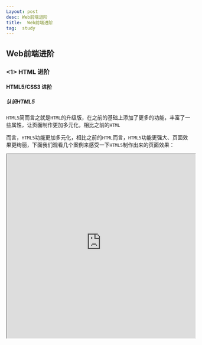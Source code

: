 ```yaml
---
Layout: post
desc: Web前端进阶
title:  Web前端进阶
tag:  study
---
```


## Web前端进阶

### <1> HTML 进阶

#### HTML5/CSS3 进阶

##### 认识HTML5 

`HTML5`简而言之就是`HTML`的升级版，在之前的基础上添加了更多的功能，丰富了一些属性，让页面制作更加多元化，相比之前的`HTML`

而言，`HTML5`功能更加多元化，相比之前的`HTML`而言，`HTML5`功能更强大、页面效果更绚丽，下面我们观看几个案例来感受一下`HTML5`制作出来的页面效果：

<iframe height=498 width=510 src="https://qgt-document.oss-cn-beijing.aliyuncs.com/P3-2-HTML-CSS/1.1/courseware/HTML5%E5%8F%AF%E4%BB%A5%E5%81%9A%E4%BB%80%E4%B9%88.mp4">

##### 语义化标签

其实我们在学习`HTML`的时候，已经接触到了语义，比如我们之前使用的：

- `<p></p>`标签代表段落
- `<h1></h1>`标签代表一级标题
- `<li></li>`标签代表列表

这就是语义化标签，即标签的名字赋予标签的意义和作用。

但是`div`代表什么呢？显然是无法根据`div`这个标签名判断`div`在页面中的位置，比如下面这个页面，它的页面结构非常清晰。

![语义化标签](/Users/dongyanzu/Desktop/语义化标签.png)

下面用我们常用的布局方法来将上面这张图转化成代码，代码如下：

```html
<div></div>
<div></div>
<div></div>
```

大家有没有注意到一个问题，本来清晰的页面结构，写成代码以后，仅靠阅读代码，我们无法在脑海中形成之前的页面结构。

语义化标签就是用来解决这个问题的，对应上面每一个区块，在`HTML5`中都有对应的语义化标签，下面我们用语义化标签来改造一下上面这段代码。

```html
<!-- 头部 -->
<header></header>
<!-- 主体 -->
<main></main>
<!-- 底部 -->
<footer></footer>
```

仅通过阅读代码，就可以确定页面结构，这就是语义化标签的意义所在。

##### 常用的语义化标签：

常用的语义化标签不止上面三个，下面这个布局所设计的语义化标签基本涵盖了我们常用的语义化标签：

对应的`HTML`代码如下：

```html
<!-- 头部 -->
<header>header</header>
<!-- 主体 -->
<main>
    <!-- 导航 -->
    <nav>nav</nav>
    <!-- 区块 -->
    <section>section</section>
    <section>section</section>
</main>
<!-- 侧边栏 -->
<aside></aside>
<!-- 底部 -->
<footer></footer>
```

##### 语义化标签的使用场景

下面我们以“淘宝网”首页为例，来理解语义化标签的使用场景。

`<header></header>`--头部

`header`标签用于展示介绍性内容，通常包含一组介绍性的或者是辅助导航的实用元素。

例如淘宝页面中的顶部：

![header10](/Users/dongyanzu/Desktop/header10.png)

`<main></main>`--主体

`main`标签通常是页面的主体内容区域。

例如淘宝页面中`header`一下`footer`以上的所有内容

![main1](/Users/dongyanzu/Desktop/main1.png)

但是在实际应用中，需要根据具体情况去分析，只要是某个区块的主体就可以用`main`标签，暂时我们不用纠结，只记住上面这一种即可。

`<footer></footer>`--底部

`footer`表示页面也叫部分的版权数据、与文档相关的链接、责任声明等信息。

网页中最常见的`footer`就是页面最底部的一些额外信息：
![footer1](/Users/dongyanzu/Desktop/footer1.png)

淘宝的页面`footer`内容比较多，一般网站的`footer`信息不会很多。

`<nav></nav>`--导航

`nav：`定义文档或者页面的导航

比如网页中的商品类别导航：

![nav1](/Users/dongyanzu/Desktop/nav1.png)

`<aside></aside>`--侧边栏

`aside:`定义页面的侧边栏内容

如淘宝的侧边栏：

![aside1](/Users/dongyanzu/Desktop/aside1.png)

`<section></section>`——区域块

`section:`定义文档中的节，区域块，`section`更像接近`div`的语义，就是在页面中开辟一块空间。

比如下面这个页面中，我们首先要将页面分成左右两部分，这里就可以用`section`去区分：![img](https://qgt-document.oss-cn-beijing.aliyuncs.com/P3-2-HTML-CSS/1.1/section1.png?x-oss-process=image/resize,w_800/watermark,image_d2F0ZXJtYXNrLnBuZz94LW9zcy1wcm9jZXNzPWltYWdlL3Jlc2l6ZSx3XzEwMA==,t_60,g_se,x_10,y_10)

基本上，语义化标签的使用场景就是这么多，还有一些更深入的使用场景，我们暂时先不用去了解，只要知道常用的一些使用场景即可。

##### CSS3

`CSS3`和`HTML5`的关系你可以理解为`CSS`和`HTML`之间的关系，由于`CSS3`修改的内容较多，我们在后续章节会展开讲，在本章不做赘述。



### <2> CSS伪类

#### 2.1 CSS 伪元素--::after/::before

网页中我们经常会在页面的头部看到下图中的布局：

![f2-2-1-微博头部](/Users/dongyanzu/Desktop/f2-2-1-微博头部.png)

我们的做法是这样的，核心代码如下：

```html
<span class="icon"></span><span class="words">主页</span>
```

```css

.icon {
    display: inline-block;
    width: 24px;
    height: 24px;
    background: url(https://qgt-document.oss-cn-beijing.aliyuncs.com/P3-2-HTML-CSS/1.2/source/first-page.png) no-repeat center;
    background-size: contain;
    vertical-align: top;
    margin-right: 8px;
}

.words {
    font-size: 18px;
    line-height: 24px;
}
```

其实我们还有一种更好的办法来完成上述方案，即伪元素。

伪元素就是利用`css`代码在标签内部的前面，或者后面添加一个行内元素，这个行内元素呢可以理解为`span`

下面为们来认识一下伪元素的写法：

```css
/* before */
选择器::before{
  /* 使用空白符号占位 */
  content: '';
}

/* after */
选择器::after{
  /* 使用空白符号占位 */
  content: '';
}
```

接下来我们来使用伪元素实现开头的案例。

1. 去除`HTML`代码中类名为`icon`的`span`标签

```html
<span>主页</span>
```

2. 修改`CSS`代码

```css
/* 在span之前添加行内元素 */
span::before {
  content: '';
  /* 将添加的行内元素定位，并设置大小、背景 */
    position: absolute;
    left: 0px;
    width: 24px;
    height: 24px;
    background: url(https://qgt-document.oss-cn-beijing.aliyuncs.com/P3-2-HTML-CSS/1.2/source/first-page.png) no-repeat center;
    background-size: contain;
}
```

最后我们通过代码演示来看一下最终的效果：

代码演示



上述案例中我们将添加的行内元素做了定位处理，其实还可以将添加的行内元素转换成块元素（`block`）或者行内块元素（`inline-block`）来实现我们需要的效果。

下面我们要用`display`来做一个案例，在很多网页的轮播图中，我们可以看到这样的用来切换图的一个小圆点，如下图所示：

![img](https://qgt-document.oss-cn-beijing.aliyuncs.com/P3-2-HTML-CSS/1.1/homework/%E5%B0%8F%E5%9C%86%E7%82%B9.png?x-oss-process=image/resize,w_800/watermark,image_d2F0ZXJtYXNrLnBuZz94LW9zcy1wcm9jZXNzPWltYWdlL3Jlc2l6ZSx3XzEwMA==,t_60,g_se,x_10,y_10)

在这里的小圆点放大一点后，如下图：

![img](https://qgt-document.oss-cn-beijing.aliyuncs.com/P3-2-HTML-CSS/1.2/markdown/iMac%20-%208.png?x-oss-process=image/resize,w_800/watermark,image_d2F0ZXJtYXNrLnBuZz94LW9zcy1wcm9jZXNzPWltYWdlL3Jlc2l6ZSx3XzEwMA==,t_60,g_se,x_10,y_10)

这个案例就不同去对比常规写法和伪元素写法了，我们直接用伪元素来完成上图效果，核心代码在下面：

```html
<div class="circle"></div>
```

```css
.circle {
    box-sizing: border-box;
    width: 200px;
    height: 200px;
    margin: 20px auto;
    border-radius: 50%;
    background: #9995A5;
    /* 使用padding让子元素居中 */
    padding: 30px;
    border: 10px solid #8E8A97;
}

.circle::before{
   content: '';
  /* 将添加的行内元素转成块元素 */
    display: block;
    width: 120px;
    height: 120px;
    border-radius: 50%;
    background: #666278;
}
```

在之前的例子中我们都用的是`::before`，没有介绍过`::after`，其实`::after`和`::before`是一样的，当我们需要第二个行内元素的时候，就需要用`after`。

#### 2.2 CSS伪类--清除浮动

##### 浮动带来的问题

我们先来看一个页面，如下图：

![Screen Shot 2022-05-08 at 6.23.28 PM](/Users/dongyanzu/Library/Application Support/typora-user-images/Screen Shot 2022-05-08 at 6.23.28 PM.png)

要完成这个案例，最好的办法就是子元素设置高度，父元素的高度由子元素撑起来，使父元素的高度可以自适应，核心代码如下：

```html
<div class="father-one">
    <div class="son-one">son-one</div>
    <div class="son-two">son-two</div>
    <div class="son-three">son-three</div>
</div>
```

```css
.father-one {
    border: 2px solid #8E8A97;
    text-align: center;
}

.son-one {
    line-height: 50px;
    background-color: #00FFFF;
}

.son-two {
    line-height: 100px;
    background-color: #00BFFF;
}

.son-three {
    line-height: 50px;
    background-color: #00FFFF;
}
```

影响父元素兄弟元素的布局

下面我们给`.father-one`后面添加一个兄弟元素，然后让`.father-one`里面的所有子元素都浮动，看一下会出现什么现象：

核心代码如下（代码中省略了部分已有的代码）：

```html
<!-- 添加father-one的兄弟元素 -->
<div class="father-two"></div>
```

```css
.son-one{
  /* 浮动后的元素宽度默认和它内容的宽度一致，即和文字的宽度一致。
  这里为了美观，设置一个自定义宽度*/
  width:33.3%;
  float:left;
}

.son-two{
  width:33.3%;
  float:left;
}

.son-three{
  width:33.3%;
  float:left;
}

.father-two{
  height: 150px;
  background-color: #CACACA;
}
```

最终得到下图所示的页面效果：

![Screen Shot 2022-05-08 at 6.27.15 PM](/Users/dongyanzu/Library/Application Support/typora-user-images/Screen Shot 2022-05-08 at 6.27.15 PM.png)

观察上图，会发现类名为`father-two`的`div`的一部分内容会跑到`father-one`的子元素的下面，这是因为`father-two`会紧跟`father-one`的下边界（即红色下边框线）。

这显然不是我们需要的效果，我们希望最终的页面效果应该是这样的：

![Screen Shot 2022-05-08 at 6.29.37 PM](/Users/dongyanzu/Library/Application Support/typora-user-images/Screen Shot 2022-05-08 at 6.29.37 PM.png)

所以现在我们需要一种技术可以让父元素包住浮动的子元素，这种技术被称为清除浮动。

##### 清除浮动

清除浮动的方法很多，这里我们只需要掌握一种最常用的方法即可，如下`CSS`代码即是清除浮动的`CSS`代码：

```css
.clearfix::after{
  content: '';
  display: block;
  clear: both;
}
```

比如说我们要解决之前案例中的浮动问题，只需要在父盒子上添加`clearfix`类名即可，具体参见下方代码：

```html
<!-- 添加清除浮动类名 -->
<div class="father-one clearfix">
    <div class="son-one">son-one</div>
    <div class="son-two">son-two</div>
    <div class="son-three">son-three</div>
</div>
```

最后请记住一句话，哪个盒子的子元素有浮动，就在哪个盒子上添加清除浮动。

##### ps :

很多时候，第一行的最后一块有位置，但是最后一个元素却跑到第二行，这是因为，最后一个盒子的右边距是多余的，加上以后，总宽度超出父盒子的宽度，所以需要清除掉。

**解决方法**

```css
.last{
  margin-right:0;
}
```

*转义符号*

作业中`小米<小爱老师>`中的尖括号在`html`代码中会出现报错现象，所以我们要用转义符号去写，即`小米&lt;小爱老师&gt;`



#### 2.3 CSS 伪类--事件伪类

伪类在页面中随处可见，通俗点说，就是鼠标移动上去，字体颜色、背景颜色或者边框中一种或多种样式发生了改变，那么如何使得这些样式发生改变呢？下面我们就来一探究竟：

首先我们要学习的是鼠标移动上去的效果--`hover`。

`hover`——鼠标移动上去

要让样式发生变化，首先我们会有一个基础样式，以“优课达”首页为例：

![img](https://qgt-document.oss-cn-beijing.aliyuncs.com/P3-2-HTML-CSS/1.1/courseware/%E4%BC%98%E8%AF%BE%E8%BE%BE-hover.png?x-oss-process=image/resize,w_800/watermark,image_d2F0ZXJtYXNrLnBuZz94LW9zcy1wcm9jZXNzPWltYWdlL3Jlc2l6ZSx3XzEwMA==,t_60,g_se,x_10,y_10)

当鼠标移动上去以后，对应的地方，样式会发生改变，最终变成这样：

![img](https://qgt-document.oss-cn-beijing.aliyuncs.com/P3-2-HTML-CSS/1.1/courseware/%E4%BC%AA%E7%B1%BB-hover2.png?x-oss-process=image/resize,w_800/watermark,image_d2F0ZXJtYXNrLnBuZz94LW9zcy1wcm9jZXNzPWltYWdlL3Jlc2l6ZSx3XzEwMA==,t_60,g_se,x_10,y_10)

观察之后，我们发现，每一个小块的背景颜色从白色-->蓝色，文字从黑色-->白色，所以我们要做的就是在鼠标箭头移动上去以后，完成这两种状态的转换，能完成这种转换过程的就是伪类，具体代码如下：

```css
li:hover{
    background-color: #47A0FC;
    color: white;
}
```

经过上述步骤之后，我们就会完成如下效果：

![img](https://qgt-document.oss-cn-beijing.aliyuncs.com/P3-2-HTML-CSS/1.2/f2-2-3-demo1.gif)

一个标签上可以添加多个`:hover`效果，并且都会生效，例如：

```html
<div><div>
```

```css
div:hover{
    border:1px solid blue;
}

div:hover{
    background:red;
}
```

同一个标签，如果使用伪类改变的属性相同，那么最终效果是后添加的效果，例如：

```html
<div><div>
```

```css
div:hover{
    border:1px solid blue;
}

div:hover{
    border:1px solid red;
}
```

最终边框颜色是`red`当然这个不一定完全对，有时一些同学可能会这样做：

```css
.hover-div div:hover{
    border:1px solid blue;
}

div:hover{
    border:1px solid red;
}
```

那么这时候就不回是`red`而是`blue`，因为选择器的选择权重上看`.hover-div div`>`div`

`:hover`一个标签来改变另一个标签的属性

在这里我们只说`:hover`父元素，改变子元素的属性（这里的是直接子元素） 什么是直接子元素？

下面这段代码中，`span`是`div`的直接子元素

```html
<div>
    <span></span>
</div>
```

下面这段代码中，`span`不是`div`的直接子元素

```html
<div>
    <p>
        <span></span>
    </p>
</div>
```

**如何通过父元素的****`:hover`改变直接子元素的样式**

```html
<div>
    <span></span>
</div>
div:hover>span{
    background:blue;
}
```

`active`——鼠标点击时

`active`：鼠标点击时候的效果，这个效果在超链接中比较常见，注意这里的点击时点住鼠标不松开。

在`hover`的基础上，我们来再添加一个`active`伪类，实现下图所示效果：

![img](https://qgt-document.oss-cn-beijing.aliyuncs.com/P3-2-HTML-CSS/1.2/f2-2-3-demo2.gif)

首先需要用选择器选中要添加伪类的标签，`ul>li`。

然后再选择器后面添加对应的伪类，这里我们要添加的是`active`

```css
ul>li:active{
    /* 要改变的效果 */
}
```

最后在花括号内添加要改变的样式:

```css
ul>li:active{
    /* 要改变的效果 */
    color: black;
}
```

下面我们通过代码演示来看一下最终的效果：

**注意：**

`hover`一定要在`active`之前，否则不会生效。

```css
/* 正确 */
a:hover{}
a:active{}
/* 错误 */
a:active{}
a:hover{}
```

`focus`——获取焦点后

`focus`：获取焦点的伪类，一般用于具有焦点的元素，比如`input`，比如我们可以让`input`获取焦点以后，改变`input`的边框颜色。

![img](https://qgt-document.oss-cn-beijing.aliyuncs.com/P3-2-HTML-CSS/1.2/f2-2-3-demo3.gif)

#### 2.4伪类--列表伪类

列表伪类的功能更像是一个选择器，选择某个元素的子元素，我们要学习的是比较常用的三个。

![Screen Shot 2022-05-09 at 5.46.13 PM](/Users/dongyanzu/Library/Application Support/typora-user-images/Screen Shot 2022-05-09 at 5.46.13 PM.png)

1. 匹配其父元素的第一个子元素--`:first-child`

现在我们有一个效果要实现，给上图第一个色块换一种颜色并改变文字颜色，实现下图所示的效果，该怎么做呢？

![Screen Shot 2022-05-09 at 5.47.24 PM](/Users/dongyanzu/Library/Application Support/typora-user-images/Screen Shot 2022-05-09 at 5.47.24 PM.png)

此时就可以用到伪类中的`:first-child`，具体做法是在文首效果图的基础代码上添加如下代码即可：

```css
ul>li:first-child{
    background-color: #3687FC;
    color: #FFFFFF;
}
```

注意：这里的选择器`ul>li`一定要注意，选择器选到的是子元素`li`而不是父元素`ul`

2. 匹配父元素中最后一个子元素--`:last-child`

在上面案例的基础上，我们将`:first-child`改成`:last-child`即可实现下图的效果：![Screen Shot 2022-05-09 at 6.04.03 PM](/Users/dongyanzu/Library/Application Support/typora-user-images/Screen Shot 2022-05-09 at 6.04.03 PM.png)

3. 匹配父元素的第n个子元素--`:nth-child()`

`:nth-child()`较前两个来说略微复杂一点，但是理解起来并不困难，首先我们要关注的是`child`后面的括号，在这个括号里我们可以添加人意数字，从1开始，1代表`first-child`，以此类推。

比如说我们要选中第三个方格，实现下图所示效果，可以这样来写：

![Screen Shot 2022-05-09 at 6.06.17 PM](/Users/dongyanzu/Library/Application Support/typora-user-images/Screen Shot 2022-05-09 at 6.06.17 PM.png)

```css
ul>li:nth-child(3){
  background-color: #3687FC;
  color: #FFFFFF;
}
```

`nth-child`后面的括号内除了可以写数字也可以写两个特定的单词`odd`(奇)、`even`(偶)，大家可以自行尝试一下这两个值。

下面来看一个实际应用中的案例，比如说淘宝网中有这样一个布局

如下图：

![watermark,image_d2F0ZXJtYXNrLnBuZz94LW9zcy1wcm9jZXNzPWltYWdlL3Jlc2l6ZSx3XzEwMA==,t_60,g_se,x_10,y_10](https://qgt-document.oss-cn-beijing.aliyuncs.com/P3-2-HTML-CSS/1.2/last-child-demo.png?x-oss-process=image/resize,w_800/watermark,image_d2F0ZXJtYXNrLnBuZz94LW9zcy1wcm9jZXNzPWltYWdlL3Jlc2l6ZSx3XzEwMA==,t_60,g_se,x_10,y_10)

我们将详细内容简化成色块，变成下图的颜色：

![img](https://qgt-document.oss-cn-beijing.aliyuncs.com/P3-2-HTML-CSS/1.2/last-child-demo2.png?x-oss-process=image/resize,w_800/watermark,image_d2F0ZXJtYXNrLnBuZz94LW9zcy1wcm9jZXNzPWltYWdlL3Jlc2l6ZSx3XzEwMA==,t_60,g_se,x_10,y_10)

具体步骤如下：

```html
<ul class="clearfix">
    <li></li>
    <li></li>
    <li></li>
    <li></li>
    <li></li>
</ul>
```

```css
ul>li{
    float: left;
    width: 226px;
    height: 80px;
    /* 给所有的li着色为相同颜色 */
    background: #9D24EC;
    border-radius: 10px;
    /* 统一为所有的色块设置右边距 */
    margin-right: 11px;
}
```

2. 使用伪类修改其它色块相对于第一个色块不同的地方（这里用到了层叠性）

```css
/* 使用伪类层叠掉不同颜色的色块 */
ul>li:nth-child(2){
    background: #FB9526;
}
ul>li:nth-child(3){
    background: #FE59CE;
}
ul>li:nth-child(4){
    background: #4CC1FE;
}
ul>li:last-child{
    background: #4BC74A;
}
```

3. 清除掉最后一个色块的右边距：

```css
ul>li:last-child{
    /* 最后一个元素不需要右边距，用伪类清除 */
    margin-right: 0px;
    background: #4BC74A;
}
```

##### 注意

在上面的代码中，我们一直用的是`ul`、`li`标签，有的同学会误以为只有`li`标签才可以用列表伪类，其实是不对的：

1. 使用`ul`、`li`是为了考虑语义化的因素
2. 列表伪类的适用条件是，同一级别，相同元素

- 同一级别

  

  ```html
  <!-- 第一级别 -->
  <div>
      <!-- 第二级别 -->
      <div>
          <!-- 第三级别 -->
          <div></div>
          <div></div>
          <div></div>
          <div></div>
      </div>
      <div></div>
      <div></div>
      <div></div>
  
  </div>
  ```

- 相同元素

```css
span:nth-child(2){
       
}
```

上面的代码标识选中所有span标签中的第二个。



#### 2.5 微博头部开发

微博头部开发

之前我们做的所有的联系都是页面中的某一个部分，就算涉及到布局，也不多，从微博项目开始，我们就要去关注布局这个知识点，预期说是知识点，不如说是经验。

比如下面这个布局：![Screen Shot 2022-05-09 at 7.46.40 PM](/Users/dongyanzu/Library/Application Support/typora-user-images/Screen Shot 2022-05-09 at 7.46.40 PM.png)

或许你会这样去写：

```html
<div class="box clearFix">
  <div class="left"></div>
  <div class="right"></div>
</div>
```

```css
.clearFix::after {
  display: block;
  content: '';
  clear: both;
}

.box {
  background: #e3f3d1;
}

.box > div {
  box-sizing: border-box;
  width: 40px;
  height: 20px;
  background: #c0e2fd;
  border: 1px solid #6c8ebf;
}

.box .left {
  float: left;
  margin-left: 20px;
}

.box .right {
  float: right;
  margin-right: 20px;
}
```

最终效果如下：

![Screen Shot 2022-05-09 at 7.49.48 PM](/Users/dongyanzu/Library/Application Support/typora-user-images/Screen Shot 2022-05-09 at 7.49.48 PM.png)

但是这样，页面是不够稳定的，如果这段代码在我们的系统中的预览页面查看的时候，可能还比较和谐，但是在正常的浏览器中查看的时候，就有问题，点击全屏预览，可以看到，两个蓝色的矩形之间间距会很大，但我们的代码并没有做改动。

正确的写法应该是这样的：

```html
<header>
  <main class="clearFix">
    <div class="left"></div>
    <div class="right"></div>
  </main>
</header>
```

```css
.clearFix::after {
  display: block;
  content: '';
  clear: both;
}
header {
  border: 1px solid black;
}
main {
  margin: 0 auto;
  width: 800px;
  background: #e3f3d1;
}

main > div {
  width: 200px;
  height: 40px;
  background-color: #c0e2fd;
}

.left {
  float: left;
}

.right {
  float: right;
}
```

### <3> CSS装饰

#### 3.1 CSS装饰-- cursor

##### cursor

下图中，鼠标箭头的变化，就是`cursor`实现的。

![f2-3-1-show.gif](https://qgt-document.oss-cn-beijing.aliyuncs.com/P3-2-HTML-CSS/1.3/f2-3-1-show.gif)

`cursor`添加的方法很简单，和之前学习的属性添加方式一样：

```html
<p>点击这里了解更多cursor性质</p>
```

```css
p{
    cursor: pointer;
}
```

`cursor`的值很多，`pointer`只是其中一个，下面我们来感受一下其他的属性，鼠标悬浮于值上测试结果：

![Screen Shot 2022-05-10 at 5.34.49 PM](/Users/dongyanzu/Library/Application Support/typora-user-images/Screen Shot 2022-05-10 at 5.34.49 PM.png)

`pointer`摇滚小手样式

`default`鼠标键的样式

`text` I 样式

`move` 四方箭头样式

`grab` 巴掌小手样式

`zoom-in` 缩小🔍(-)

`zoom-out`放大🔍(+)

#### 3.2 CSS装饰--box-shadow/text-shadow

##### box-shadow--盒子阴影

盒子阴影的形成原理就是盒子下面的另一个盒子改变样式或者位置造成的现象，你可以[点击这里](https://www.cssmatic.com/box-shadow)，调节相关的属性值来查看效果，这个工具每个参数代表的意思如下图：

![watermark,image_d2F0ZXJtYXNrLnBuZz94LW9zcy1wcm9jZXNzPWltYWdlL3Jlc2l6ZSx3XzEwMA==,t_60,g_se,x_10,y_10](https://qgt-document.oss-cn-beijing.aliyuncs.com/P3-2-HTML-CSS/1.3/%E9%98%B4%E5%BD%B1%E8%A7%A3%E9%87%8A.png?x-oss-process=image/resize,w_800/watermark,image_d2F0ZXJtYXNrLnBuZz94LW9zcy1wcm9jZXNzPWltYWdlL3Jlc2l6ZSx3XzEwMA==,t_60,g_se,x_10,y_10)

通过上面这个工具，我们主要是为了了解阴影的每一个值所代表的意思，在实际应用中，前端人员是无法自己调出好看的阴影的，我们要做的就是去辅助设计稿上面的阴影值，例如在 **Figma** 中我们可以从这里取阴影值（右边红色边线括起来的即是阴影值）：

![watermark,image_d2F0ZXJtYXNrLnBuZz94LW9zcy1wcm9jZXNzPWltYWdlL3Jlc2l6ZSx3XzEwMA==,t_60,g_se,x_10,y_10](https://qgt-document.oss-cn-beijing.aliyuncs.com/P3-2-HTML-CSS/1.3/%E9%98%B4%E5%BD%B1%E5%80%BC.png?x-oss-process=image/resize,w_800/watermark,image_d2F0ZXJtYXNrLnBuZz94LW9zcy1wcm9jZXNzPWltYWdlL3Jlc2l6ZSx3XzEwMA==,t_60,g_se,x_10,y_10)

因此，阴影是一个不常用且不重要的属性，我们只需要知道如何在设计稿里找到阴影值，然后用下面的方式去设置即可：

```css
div{
    box-shadow: 0px 0px 10px rgba(0, 0, 0, 0.11);
}
```

更多关于阴影的详细描述，请参加[文档](https://developer.mozilla.org/zh-CN/docs/Web/CSS/box-shadow)

##### text-shadow——文字阴影

文字阴影和盒子阴影一样，如果说盒子阴影的形成原因是盒子下面的另一个盒子改变样式或者位置造成的现象，那么文字阴影就是文字下面还有一层相同的文字。

当然了，原理在这里并不重要，重要的是我们可以用下面这段代码去设置文字阴影：

```css
span{
    text-shadow: 0px 0px 10px rgba(0, 0, 0, 0.11);
}
```

更多关于文字阴影的详细描述，请参加[文档](https://developer.mozilla.org/zh-CN/docs/Web/CSS/text-shadow)

关于阴影，在实际开发当中我们知道这些已经足够了，如果对阴影感兴趣的同学可以看一下下面这个案例--[使用阴影制作缝合效果](https://codepen.io/HUBLine/pen/yLLRgYa)以及另一个案例，[使用阴影制作多页效果](https://codepen.io/HUBLine/pen/YzzORYb)

### <4> CSS Flex布局

#### 4.1 CSS Flex布局

网页布局是前端开发中一个重要的课题。根据我们在“Web前端基础”中学习到的盒模型、display属性和position属性等知识，我们已经可以做出比较好看的布局了。

但是对于一些特殊布局，比如垂直居中就会比较麻烦。

2009年，W3C提出了一种新的方案--Flex布局，可以简便、完整、响应式地实现各种页面布局。到目前为止，它已经得到了所有浏览器的支持，我们可以安全放心的使用这项技能。

flex布局右强大的空间分布和对齐能力，可以很容易解决传统布局比较难解决的布局问题。目前flex布局是主流的布局方式，很多前端UI库用的都是flex布局。

> *传统布局，即基于盒模型，依赖display属性，position属性、float属性进行布局。*

##### 什么是flex

Flex是Flexible Box 的缩写，意为“弹性布局”，用来盒模型提供最大的灵活性。任何一个容器都可以指定为Flex布局。

它最显著的效果就是把原本从上到下排列的块状元素变成水平排列：

正常文档流方向（从上到下 用flex变成了水平排列）

![Screen Shot 2022-05-11 at 4.36.25 PM](/Users/dongyanzu/Library/Application Support/typora-user-images/Screen Shot 2022-05-11 at 4.36.25 PM.png)HTML如下

```html
<div class="container">
  <div class="item">项目1</div>
  <div class="item">项目2</div>
  <div class="item">项目3</div>
</div>
```

CSS如下：

```css
.container {
  display: flex;
  background: #D5E8D4;
  border: 1px solid #5D9E5A;
}

.item {
  width: 50px;
  height: 50px;
  background: #FFF2CC;
  border: 1px solid #B7A570;
  margin: 10px;
}
```

注意：设为Flex布局以后，子元素的float、clear 和 vertical- align属性将失效。

采用 Flex 布局的元素，称为Flex容器（flex contain)，简称“容器”。它的所有子元素称为Flex项目（flex item），简称“项目”。

![Screen Shot 2022-05-11 at 4.39.42 PM](/Users/dongyanzu/Library/Application Support/typora-user-images/Screen Shot 2022-05-11 at 4.39.42 PM.png)

在上面这个例子中，外层div是容器，内层的子元素是项目：

![Screen Shot 2022-05-11 at 4.40.10 PM](/Users/dongyanzu/Library/Application Support/typora-user-images/Screen Shot 2022-05-11 at 4.40.10 PM.png)

#### 4.2 justify-content 和 align-items

还记得上节课的最后一题做过的导航条吗？

虽然导航条中的各项已经在同一行中了，但是通常导航条中各项的分布都是均匀的，像这样：

![watermark,image_d2F0ZXJtYXNrLnBuZz94LW9zcy1wcm9jZXNzPWltYWdlL3Jlc2l6ZSx3XzEwMA==,t_60,g_se,x_10,y_10](/Users/dongyanzu/Library/Application Support/typora-user-images/Screen Shot 2022-05-11 at 7.30.57 PM.png)

这时候我们就需要用到flex布局中控制水平方向分布的属性justify-content使导航条中各项的分布如上图所示![Screen Shot 2022-05-11 at 7.31.12 PM](/Users/dongyanzu/Library/Application Support/typora-user-images/Screen Shot 2022-05-11 at 7.31.12 PM.png)

1. 调整水平方向的分布 justify-content

**justify-content**属性定义了项目在水平方向上的对齐方式。

> 特别注意，justify是容器的属性，设置在容器上。

justify-content 有六个有效值：

```css
justify-content: flex-start | flex-end | center | space-between | space-around | space-evenly;
```

六个值的表现形式如下：

![img](https://document.youkeda.com/P3-2-HTML-CSS/1.4/9.jpg?x-oss-process=image/resize,w_800/watermark,image_d2F0ZXJtYXNrLnBuZz94LW9zcy1wcm9jZXNzPWltYWdlL3Jlc2l6ZSx3XzEwMA==,t_60,g_se,x_10,y_10)

> 在六个值中，我们最常用到的就是 “space-between” 了。

根据上图，我们希望导航条中各项的间距相同，第一项和最后一项紧贴外部的边界，我们应该选择给 ul 设置 justify-content: space-between，显示效果：

![Screen Shot 2022-05-11 at 7.34.32 PM](/Users/dongyanzu/Library/Application Support/typora-user-images/Screen Shot 2022-05-11 at 7.34.32 PM.png)

> 由于右侧的浏览器宽度比较小，可能无法看到设置justify-content: space-between后的效果，可点击右上角的放大按钮![img](https://document.youkeda.com/P3-2-HTML-CSS/1.4/plus.png?x-oss-process=image/resize,w_800/watermark,image_d2F0ZXJtYXNrLnBuZz94LW9zcy1wcm9jZXNzPWltYWdlL3Jlc2l6ZSx3XzEwMA==,t_60,g_se,x_10,y_10)，在新标签页中打开页面查看效果。

如果导航条有固定的高度 130px，导航条的显示效果如下：

![Screen Shot 2022-05-11 at 7.41.57 PM](/Users/dongyanzu/Library/Application Support/typora-user-images/Screen Shot 2022-05-11 at 7.41.57 PM.png)

可以看到，图片和文字没有在垂直方向上居中。

那么如何让图片和文字能够在垂直方向上居中呢，这里我们需要用到 flex 布局中**控制垂直方向分布**的属性 align-items。

##### 2. 调整垂直方向上的分布 align-items

**align-items 属性定义项目在垂直方向上如何对齐。**

> 特别注意，align-items 是容器的属性，设置在容器上。

align-items 有五个有效值：



```
align-items: flex-start | flex-end | center | baseline | stretch;
```

五个值的表现形式如下：

![img](https://document.youkeda.com/P3-2-HTML-CSS/1.4/10.jpg?x-oss-process=image/resize,w_800/watermark,image_d2F0ZXJtYXNrLnBuZz94LW9zcy1wcm9jZXNzPWltYWdlL3Jlc2l6ZSx3XzEwMA==,t_60,g_se,x_10,y_10)

> 在五个值中，我们最常用到的就是 “center” 了。另外要注意，align-items 的默认值是 stretch，也就是说，在没有给项目设置高度的时候，项目的高度会和容器等高。

根据 align-items 各有效值的表现形式图，为了使导航中文字和图片在垂直方向上居中，我们应该把 ul 的 align-items 属性设置为 center。显示效果：

![Screen Shot 2022-05-11 at 7.43.12 PM](/Users/dongyanzu/Library/Application Support/typora-user-images/Screen Shot 2022-05-11 at 7.43.12 PM.png)

从上面导航条的例子中，我们可以看到 flex 布局有**非常强大的空间分布和对齐能力**。justify-content 和 align-items 能够很方便的操控 项目 在水平方向和垂直方向上的分布。

#### 4.3 flex-wrap

默认情况下，项目都排在水平方向上，并且是单行排列，不会换行。



即使所有项目加起来的宽度超过了容器的宽度，也不会换行，并且项目为了记载一行里，会在宽度上进行压缩。

我们来看一下这种情况，项目的宽度上50px，容器的高度在300px到500px之间变化：

![Screen Shot 2022-05-11 at 8.34.02 PM](/Users/dongyanzu/Library/Application Support/typora-user-images/Screen Shot 2022-05-11 at 8.34.02 PM.png)

![Screen Shot 2022-05-11 at 8.34.22 PM](/Users/dongyanzu/Library/Application Support/typora-user-images/Screen Shot 2022-05-11 at 8.34.22 PM.png)

从上面的效果可以看到，一行排不下的时候，项目会自动压缩挤在一条线上，没有换行，也没有超出容器，而且即使给项目设置了宽度（50px）也组织不了项目被压缩。

如果想让项目换行，我们可以用flex-wrap属性，定义项目是否换行、以及如何换行。

Flex-wrap 可能取三个值。flex-wrap:nowrap ｜ wrap | wrap-reverse

![img](https://document.youkeda.com/P3-2-HTML-CSS/1.4/19.jpg?x-oss-process=image/resize,w_800/watermark,image_d2F0ZXJtYXNrLnBuZz94LW9zcy1wcm9jZXNzPWltYWdlL3Jlc2l6ZSx3XzEwMA==,t_60,g_se,x_10,y_10)

现在我们给上面例子里的容器设置换行属性flex-wrap:wrap，看看会有什么变化：

CSS代码如下：

```css
.container {
  width: 300px;
  display: flex;
  flex-wrap: wrap;
}

.item {
  width: 50px;
}
```

#### 4.4 flex:none 和 flex:1

我们以及知道了，当容器被设置成display:flex 后：

如果项目在一行放不下，就会被压缩：

![Screen Shot 2022-05-11 at 10.06.43 PM](/Users/dongyanzu/Library/Application Support/typora-user-images/Screen Shot 2022-05-11 at 10.06.43 PM.png)

如果项目在一行里排列后容器有剩余空间，项目不放大，不压缩

![Screen Shot 2022-05-11 at 10.06.51 PM](/Users/dongyanzu/Library/Application Support/typora-user-images/Screen Shot 2022-05-11 at 10.06.51 PM.png)

前面讲了，一行排不下的时候，设置换行，项目就不会被压缩了。

那如果在一行排不下的情况下，我们要求项目既能够排在一行里，宽度又不被压缩，这该怎么办呢？

这里我们要用到项目属性，flex，它可以控制项目的放大和缩小。

不允许项目压缩、放大flex:none

如果我们希望项目排在一行里，但是项目的宽度又不被压缩，那么我们一个给项目设置flex:none，使项目不被压缩或放大。

> 之前我们接触的属性，justify-content，align-items，flex-wrap都是设置在flex容器上的，但是这个控制项目是否被压缩或放大的属性，是设置在flex项目上的。

对比不设置flex属性和设置flex:none两种情况下项目的缩放情况：

##### 1. 默认情况，不设置flex属性

![Screen Shot 2022-05-11 at 10.11.39 PM](/Users/dongyanzu/Library/Application Support/typora-user-images/Screen Shot 2022-05-11 at 10.11.39 PM.png)

##### 2. 项目item设置了flex:none

![Screen Shot 2022-05-11 at 10.11.48 PM](/Users/dongyanzu/Library/Application Support/typora-user-images/Screen Shot 2022-05-11 at 10.11.48 PM.png)

项目自动充满剩余空间 flex:1

1. ##### 默认情况，不设置flex属性



![Screen Shot 2022-05-11 at 10.13.07 PM](/Users/dongyanzu/Library/Application Support/typora-user-images/Screen Shot 2022-05-11 at 10.13.07 PM.png)

2. ##### 项目item设置了flex:none

![Screen Shot 2022-05-11 at 10.13.13 PM](/Users/dongyanzu/Library/Application Support/typora-user-images/Screen Shot 2022-05-11 at 10.13.13 PM.png)

> 注意，上述代码中，因为所有项目设置的flex的值都为1，所以所有项目的宽度都相同，这一点很重要，我们可以用这一点来评分一行的空间。

##### 两栏自适应布局

两栏自适应布局指的是一栏固定宽度，另一栏随浏览器宽度的变化自动调节自己的宽度。

比如我们在“Web前端基础”中做过的QQ注册页面

![img](https://document.youkeda.com/P3-2-HTML-CSS/1.4/35.gif)

我们把它抽象出来看，它就是两栏自适应布局的典型例子，一栏固定宽度，另一栏的宽度随浏览器的宽度的自动调节，始终能够充满浏览器。

HTML如下：

```html
<div class="flex-auto">
  <div class="static"></div>
  <div class="flexible"></div>
</div>
```

CSS 如下：

```css
.flex-auto {
  display: flex;
}
.flex-auto .static {
  width: 100px;
  flex: none;
}
.flex-auto .flexible {
  flex: 1;
}
```

##### 指定项目放大

其实如果一行又剩余的情况下，我们可以任意指定某个项目撑满剩余空间，只要给指定空间设置flex：1即可。

现在我们给最后一个元素设置flex:1，看看变化。

对比不设置flex属性和设置flex：1两种情况下的缩放情况：

##### 1. 默认情况，不设置flex属性

![Screen Shot 2022-05-11 at 10.17.56 PM](/Users/dongyanzu/Library/Application Support/typora-user-images/Screen Shot 2022-05-11 at 10.17.56 PM.png)

##### 2. 最后一个项目设置了flex: 1：

![Screen Shot 2022-05-11 at 10.18.03 PM](/Users/dongyanzu/Library/Application Support/typora-user-images/Screen Shot 2022-05-11 at 10.18.03 PM.png)

#### 4.5 flex-direction

还记得我们做过的“三栏自适应布局”吗？

HTML如下：

```html
<div class="flex-auto">
  <div class="static"></div>
  <div class="flexible"></div>
  <div class="static"></div>
</div>
```

CSS 如下：

```css
.flex-auto {
  display: flex;
}
.flex-auto .static {
  width: 70px;
  flex: none;
}
.flex-auto .flexible {
  flex: 1;
}
```

但有的时候我们需要的是垂直方向上的“三栏自适应布局”，上下两栏固定，中间栏高度充满剩余空间，这样在不同的手机上都能适应，如下所示：

![img](https://document.youkeda.com/P3-2-HTML-CSS/1.4/40.gif)



要做到上面这种自适应布局是很明确的，我们只需要改变横向的三栏自适应布局中三栏的排列方向就可以了（水平向右改成从上到下），那到底怎么实现了？

flex布局给我们提供了一个属性flex-direction，可以改变项目的排列方向（水平向右），当我们设置flex-direction:column时，上面的横向三栏自适应布局会变成纵向的。

##### 主轴和交叉轴

在学习flex-direction属性钱，我们需要先了解flex布局中的两根轴：

![img](https://document.youkeda.com/P3-2-HTML-CSS/1.4/42.jpg?x-oss-process=image/resize,w_800/watermark,image_d2F0ZXJtYXNrLnBuZz94LW9zcy1wcm9jZXNzPWltYWdlL3Jlc2l6ZSx3XzEwMA==,t_60,g_se,x_10,y_10)

默认情况下两根轴的方向：主轴：水平，从左到右；交叉轴：垂直，从上到下；

容器中的项目默认按照主轴方向排列。

我们再回到上面的问题中，现在我们要改变项目的排列方向，那么只需要改变主轴的方向就可以了。

> 注意：主轴和交叉轴上相互垂直的关系，交叉轴的方向会随着主轴的方向改变而改变，两轴线始终保持垂直关系。

##### 改变容器中主轴和交叉轴的方向flex-direction

我们可以通过设置flex-direction改变容器中主轴和交叉轴的方向。特别注意，flex-direction时容器属性，设置在容器上。

Flex-direction 有四个有效值：flex-direction: row | row-reverse | column | column-reverse；

1. row: 即默认值，主轴为水平方向，起点在左端。
2. row-reverse 主轴为水平，起点在有短。
3. column : 主轴为垂直方向，起点在上沿。
4. column-reverse 主轴在垂直方向，起点在下沿。

四种有效值情况下，项目的排列方向：

![img](https://document.youkeda.com/P3-2-HTML-CSS/1.4/8.jpg?x-oss-process=image/resize,w_800/watermark,image_d2F0ZXJtYXNrLnBuZz94LW9zcy1wcm9jZXNzPWltYWdlL3Jlc2l6ZSx3XzEwMA==,t_60,g_se,x_10,y_10)

现在我们改变三栏自适应布局中项目的排列方向。根据上图，我们选择flex-direction:column。

##### 主轴改变后的影响

默认情况下（主轴水平向右，交叉轴垂直向下），justify-content 和 align-items 分别控制水平方向和垂直方向上项目的分布。

用flex-direction改变主轴方向后，justify-content和align-items控制的方向也会发生变化：

比如给容器设置justify-content:space-between的情况：

![Screen Shot 2022-05-12 at 9.02.47 AM](/Users/dongyanzu/Desktop/Screen Shot 2022-05-12 at 9.02.47 AM.png)

设置了flex-direction:column之后，justify-content:space-between控制的事项目在垂直方向上的分布。



### <3> CSS 高级美化

#### 5.1 单行文本超出省略

比如网页中我们常常遇到文本内容溢出，用省略号代替剩余内容的情况，比如：

1. 问吧个人中心的信息：

![img](https://document.youkeda.com/P3-2-HTML-CSS/1.5/1.jpg?x-oss-process=image/resize,w_800/watermark,image_d2F0ZXJtYXNrLnBuZz94LW9zcy1wcm9jZXNzPWltYWdlL3Jlc2l6ZSx3XzEwMA==,t_60,g_se,x_10,y_10)

2. 谷歌浏览器的搜索结果

![img](https://document.youkeda.com/P3-2-HTML-CSS/1.5/2.jpg?x-oss-process=image/resize,w_800/watermark,image_d2F0ZXJtYXNrLnBuZz94LW9zcy1wcm9jZXNzPWltYWdlL3Jlc2l6ZSx3XzEwMA==,t_60,g_se,x_10,y_10)

3. 知乎热榜

![img](https://document.youkeda.com/P3-2-HTML-CSS/1.5/3.jpg?x-oss-process=image/resize,w_800/watermark,image_d2F0ZXJtYXNrLnBuZz94LW9zcy1wcm9jZXNzPWltYWdlL3Jlc2l6ZSx3XzEwMA==,t_60,g_se,x_10,y_10)

这样的例子太多啦，这里我们就来学习，文本溢出省略的实现方法。

文本溢出省略分为单行溢出省略和多行溢出省略，我们先学习单行的溢出处理。

##### 单行文本溢出省略

为什么我们需要设置单行文本溢出省略呢？

因为正常情况下，文本内容超出了所给的宽度范围，文字会自动换行，但我们并不希望它换行，这时候我们就需要进行单行文本溢出省略的操作了。

这里就涉及到了三个知识：强制不换行、元素内容溢出处理和文本溢出省略。

1. 强制不换行

HTML5推荐使用“white-space:nowrap;“实现不换行。

以上面的知乎热榜为例。

先写HTML和基础文本样式，显示效果：

![Screen Shot 2022-05-12 at 10.28.50 PM](/Users/dongyanzu/Library/Application Support/typora-user-images/Screen Shot 2022-05-12 at 10.28.50 PM.png)

设置强制不换行之后（试着横向滚动下面的内容看看）：

![Screen Shot 2022-05-12 at 10.29.44 PM](/Users/dongyanzu/Library/Application Support/typora-user-images/Screen Shot 2022-05-12 at 10.29.44 PM.png)

可以看到，文本内容不再换行显示了。

2. 元素内容溢出overflow

进一步设置，对超出的文本进行处理，我们的目标是超出部分不显示，并且出现省略号，所以这一步我们要给元素设置超出隐藏，这里要用到属性overflow。

overflow属性决定超出盒子的内容怎么显出，它的 5 个有效值：

overflow :visible | hidden | inherit | scroll | auto;

| 值      | 描述                                               |
| ------- | -------------------------------------------------- |
| visible | 这是默认值，从父元素继承overflow属性的值           |
| hidden  | 内容会被修剪，并且超出的内容不可见                 |
| inherit | 内容不会被修剪，会呈现在元素框之外                 |
| scroll  | 内容会被修剪，浏览器会显示滚动条以便查看超过的内容 |
| auto    | 由浏览器定夺，如果内容被修剪，就会显示滚动条       |

根据 5 个有效值的效果和我们的目前“超出部分不显示”，我们应该给`div.txt`设置overflow:hidden，设置后的效果：

![Screen Shot 2022-05-12 at 10.40.57 PM](/Users/dongyanzu/Library/Application Support/typora-user-images/Screen Shot 2022-05-12 at 10.40.57 PM.png)

3. 文本溢出省略text-overflow

最后我们用省略号代替剩余内容。css有个专门处理文本溢出的属性可以完成这个功能：text-overflow。

它有两个值：

text-overflow:clip | ellipsis

- clip: 默认值，表示在内容区域的极限处截断文本，可以简单的理解成过出一刀切掉了。
- Ellipsis: 表示用一个省略("...")来表示截断的文本。

现在我们给`div.txt`设置text-overflow:ellipsis，设置后的效果：

![Screen Shot 2022-05-12 at 10.49.44 PM](/Users/dongyanzu/Library/Application Support/typora-user-images/Screen Shot 2022-05-12 at 10.49.44 PM.png)

简单总结一下，文本溢出省略的css代码：

```css
/* 强制不换行 */
white-space: nowrap;
/* 隐藏超出部分 */
overflow: hidden;
/* 用省略号代替剩余内容 */
text-overflow: ellipsis;
```

#### 5.2 多行文本超出省略

上一节讲到了做单行文本溢出省略的处理。这里我们再讲讲怎么做多行文本溢出省略。

以上节课做的知乎热榜为例，替换了下内容，上个作业我们做的事单行文本省略，这回我们要做成两行溢出省略：

先写好基础的HTML内容和样式代码。

WebKit内核浏览器多行文本溢出省略

WebKit内核的浏览器实现起来比较简单，具体代码如下：

```css
/* 隐藏超出部分 */
overflow : hidden;
/* 文本超出就用省略号 */
text-overflow: ellipsis;
/* 把对象作为弹性伸缩盒子模型显示 */
display: -webkit-box;
/* WebKit内核的浏览器的私有属性，设置文本超出2行就用省略号 */
-webkit-line-clamp: 2;
/* WebKit内核的浏览器的私有属性，设置或检索伸缩盒对象的子元素的排列方式 */
-webkit-box-orient: vertical;
```

我们先把"white-space:nowrap;"去掉，这样文本就不会被强制不换行。

然后我们给之前写好的基础代码添加上面几句样式代码，就可以了。

##### 其他浏览器

其他浏览器目前没有CSS属性可以直接控制多行文本的省略显示。在我们之后学习了JavaScript之后，可以用js做。

### <6> CSS 预处理器

#### 6.1 SCSS介绍

##### 什么是SASS

SASS是一款CSS预编译器，它定义了一种新的编程语言，为CSS增加了一些编程的特性，开发者使用这种语言进行编码后，代码需要被编译成CSS才能被浏览器理解。

SASS比CSS更像一们编程语言，它可以有变量，函数，控制语句，导入，嵌套等高级工程，类似的CSS预编译器还有less、Stylus等。

有了这些高级功能，SASS可以：

1. 提供变量，实现一键替换主题色之类的功能；
2. 用嵌套写法减少选择器的重复书写；
3. 用混合功能解决代码复用问题；
4. 用函数进行复杂的运算；
5. 把样式代码模块化，减少不同模块的代码间不必要的相互影响，提高代码安全性；
6. ...

> 官方介绍：Sass是对CSS的扩展，让CSS语言更强大、优雅。它允许你使用变量、嵌套规则、mixins、导入等众多功能，并且完全兼容CSS语法。Sass有助于保持大型样式表结构良好，同时也让你能够快速开始小型项目，特别是在搭配Compass样式库一同食用时，主要体现在以下方面：
>
> - 完全兼容CSS3
> - 在CSS基础上增加变量、嵌套(nesting)、混合(mixins)等功能
> - 通过[函数](https://sass-lang.com/documentation/modules)进行颜色值与属性值的运算
> - 提供[控制指令(control directives)](https://www.sass.hk/docs/#t8)等高级功能
> - 自定义输出格式

##### Sass 和 Scss

我们已经知道了Sass是一款CSS预编译器，那么大家说的Scss又是什么呢？

Scss其实是Sass3为了兼容CSS引入的新语法。

大家都学习过了CSS的写法，知道CSS的语法是选择器+声明块。声明块是由花括号和声明组成的。比如：

```css
#sidebar {
  width: 30%;
  background-color: #faa;
}
```

但是最早的Sass语法格式，被称为缩进格式（Indented Sass）通常简称"Sass"，是一种简化格式。它使用“缩进”代替“花括号”表示属性属于某个选择器，用“换行”代替“分号”分隔属性，很多人认为这样做比SCSS更易阅读，书写也更快速，比如上面这段代码样式用sass的语法可以这样写：

```css
#sidebar
  width: 30%
  background-color: #faa
```

Sass 3 引入了新的语法，那就是Scss，其语法完全兼容CSS3，并且继承了Sass的强大功能，也就是说，任何标准的 CSS3 样式表都是具有相同语义的有效 Scss 文件。

Sass 和 Scss 的大部分扩展，例如变量、parent references 和指令都是一致的；唯一不同的是，SCSS需要使用分号和花括号而不是换行和缩进。比如上面这段代码用Scss的语法写的话看起来和CSS的写法是一样的：

```css
#sidebar {
  width: 30%;
  background-color: #faa;
}
```

我们倡导大家使用Scss编写样式文件。文件的后缀用".scss"

#### 6.2  变量

##### 变量

在CSS属性的基础上Sass提供了一些名为SassScript的新功能。SassScript可作用于任何属性，允许属性使用变量、算数运算等额外功能。

SassScript 最普遍的用法就是变量，变量以美元符号“$“开头，赋值方法与CSS属性的写法一样：

```scss
$width: 10px;
```

使用变量：

```scss
#main {
  width: $width;
}
```

编译成css：

```css
#main {
  width: 10px;
}
```

如果变量类型为字符串，一般不需要加引号，但是有些特殊情况，比如字符串中有双斜杠//，就需要用英文输入法状态下的单引号或者双引号包裹字符串，用引号的写法：

```scss
// 变量需要定义在使用之前
$position: "absolute";
$mainTxtColor: '#333';

// 应用
#main {
  position: $position;
  color: $mainTxtColor;
}
```

> 因为在Sass中双斜杠表示单行注释。

除了简单的复制，Sass中变量还可以定义类似数组的变量：

```scss
$animals: puppy kitty chick;
```

这样的变量一般会配合Sass中的循环语句使用，我们在后面的课程中会讲到的。

##### 简单计算

还是上面这个例子：

```scss
$width: 10px;

#main {
  width: $width / 2;
}
```

编译成css：

```css
#main {
  width: 5px;
}
```

Sass 中支持在使用变量的时候进行简单的加减乘除的计算。

这样一来我们可以很方便的定义固定宽高比的元素。比如：

```scss
$width: 10px;

#main {
  width: $width / 2;
  height: $width * 2;
}
```

编译成 css：

```css
#main {
  width: 5px;
  height: 20px;
}
```

上面这个元素的宽高比：width : height = 1 / 4，不管怎么改变 $width 的值，这个宽高比是不会变的。

##### 插值法

`#{}`插值几乎可以在Sass样式表的任何地方使用：

```scss
$name: "mail";
$top-or-bottom: "top";
$left-or-right: "left";

.icon-#{$name} {
  background-image: url("/icons/#{$name}.svg");
  position: absolute;
  #{$top-or-bottom}: 0;
  #{$left-or-right}: 0;
}
```

1. `.icon-#{$name}`：“$name”为“mail”，编译后选择器为“.icon-mail”；
2. `url("/icons/#{$name}.svg")`：“$name”为“mail”，编译后图片路径为“/icons/mail.svg”；
3. `#{$top-or-bottom}: 0;`：“$top-or-bottom”为“top”，编译后声明为“top: 0;”

完整的编译结果：

```css
.icon-mail {
  background-image: url("/icons/mail.svg");
  position: absolute;
  top: 0;
  left: 0;
}
```

> 值得一提的是：你可以用插值法插入任何类型的变量，不仅仅是字符串。

#### 6.3 嵌套

大家对下面这种长长的css选择器的写法应该不会感到陌生。

```css
main .double .item .links {
  text-align: center;
}

main .double .item .links a {
  margin-right: 20px;
}
```

特别是遇到比较复杂的页面结构，为了不影响其他元素的样式，写样式的时候我们往往会把选择器写的比较精确，导致这个选择器就会越写越长。

这就会产生很多问题，比如：一不小心手误写错了父选择器、选择器太长不知道选中的到底是哪个元素……

总而言之，过长的选择器不但写的时候抓狂，可读性可维护性也差。

Sass为了解决这个问题，提供了一个很实用的功能：嵌套。

比如上面的这两个选择器选中的元素是父子元素关系，在 Sass 里可以这样写，把共同的选择器提了出来：

```scss
main .double .item .links {
  text-align: center;
  a {
    margin-right: 20px;
  }
}
```

这样一来，元素之间的结构是不是就很清楚了呢。下面我们来详细的学习一下 Sass 中的嵌套功能。

##### 嵌套

**嵌套规则**

Sass 允许将一套 CSS 样式嵌套进另一套样式中，内层的样式将它外层的选择器作为父选择器，比如：

![img](https://document.youkeda.com/P3-2-HTML-CSS/1.6/3.jpg?x-oss-process=image/resize,w_800/watermark,image_d2F0ZXJtYXNrLnBuZz94LW9zcy1wcm9jZXNzPWltYWdlL3Jlc2l6ZSx3XzEwMA==,t_60,g_se,x_10,y_10)

嵌套功能避免了重复输入父选择器，而且令复杂的 CSS 结构更易于管理。

##### 父选择器 &

在嵌套 CSS 规则时，有时也需要直接使用嵌套外层的父选择器，例如，当给某个元素设定 hover 样式时，可以用 & 代表嵌套规则外层的父选择器，比如：

![img](https://document.youkeda.com/P3-2-HTML-CSS/1.6/4.jpg?x-oss-process=image/resize,w_800/watermark,image_d2F0ZXJtYXNrLnBuZz94LW9zcy1wcm9jZXNzPWltYWdlL3Jlc2l6ZSx3XzEwMA==,t_60,g_se,x_10,y_10)

或者特殊一点的用法：

![img](https://document.youkeda.com/P3-2-HTML-CSS/1.6/5.jpg?x-oss-process=image/resize,w_800/watermark,image_d2F0ZXJtYXNrLnBuZz94LW9zcy1wcm9jZXNzPWltYWdlL3Jlc2l6ZSx3XzEwMA==,t_60,g_se,x_10,y_10)

嵌套功能使样式代码的结构更清晰，大大降低了写错的概率，安全性、可读性、可维护性上都有很大的提升。



#### 6.4 复用：mixing/include

很多编程语言中都有解决代码复用的方案，sass也不例外，我们可以用混合(mixin/include)来定义可重复使用的样式。

minxin/include 除来可以用来解决代码复用问题，还能解决无语义的类名问题（比如：“float-left“）。

##### 无参数混合

在写网页样式的时候，我们常常遇到在不同元素中运用相同样式的情况，比如把页面上的头像都处理成宽高1:1的正方形的情况。

过去，在css中我们可以通过复用类型，来实现代码的复用：

CSS如下：

```css
.square {
  width: 100px;
  height: 100px;
}
```

HTML 中的应用：

```html
<div class="user-avatar square">...</div>
<div class="admin-avatar square">...</div>
```

现在，我们试着用Sass的mixing/include来解决复用问题：

```scss
@mixin square {
  width: 100px;
  height: 100px;
}

// 应用：
.user-avatar {
  @include square;
}
.admin-avatar {
  @include square;
}
```

上面这段sass代码中，定义了一个可复用的代码块，并取名为 square，它的主要用途是把元素设置成宽高 1:1 的正方形。然后，通过使用关键词@include，我们在div.user-avatar和div.admin-avatar中应用了这个样式。

编译结果：

```css
.user-avatar {
  width: 100px;
  height: 100px;
}

.admin-avatar {
  width: 100px;
  height: 100px;
}
```

这样是不是很方便呢，用了混合，我们就不用去改动 HTML代码了（在元素中添加类名）。

混合的使用方法： **”@mixin“：定义可复用的样式** **”@include“：应用可复用的样式**

那我们可不可以指定正方形的大小呢？

可以的，只要给定义的样式代码传入参数就可以啦。

##### 有参数混合

##### 参数无默认值

如何给定义的复用代码块传入参数，增加它的可用性呢，还是上面的例子，我们稍作修改：

```scss
@mixin square($size) {
  width: $size;
  height: $size;
}

// 应用
.avatar {
  @include square(100px);
}
```

这里我们允许使用者在使用 square 的时候传入一个值 $size，然后根据传入的值 `$size` 把元素处理成正方形。

编译结果：

```css
.avatar {
  width: 100px;
  height: 100px;
}
```

这样，头像就被处理成了宽高各为 100px 的正方形。

##### 参数有默认值

传参数的这种情况，我们还可以给参数设定默认值，比如：

```scss
@mixin square($size: 100px) {
  width: $size;
  height: $size;
}

// 不传参数就会使用默认的值 100px
.avatar {
  @include square;
}

// 传入参数就会使用传入的值 200px
.avatar-200 {
  @include square($size: 200px);
}
```

编译结果：

```css
/* 不传参数就会使用默认的值 100px */
.avatar {
  width: 100px;
  height: 100px;
}
/* 传入参数就会使用传入的值 200px */
.avatar-200 {
  width: 200px;
  height: 200px;
}
```

### <7> CSS响应式

#### 7.1 响应式布局

##### 什么是响应式网页设计？

响应式布局这个概念是Ethan Marcotte 在2010年5月份提出的一个概念，简而言之，就是一个页面能够兼容多个终端，而不是为每个终端做一个特定的版本。

响应式布局主要通过规定特定的宽度范围使用特定的布局来实现在不同的设备上应用不同的布局。

举几个大家都不陌生的例子：

1. [GitHub](https://github.com/)

![img](https://document.youkeda.com/P3-2-HTML-CSS/1.7/1-github.png?x-oss-process=image/resize,w_800/watermark,image_d2F0ZXJtYXNrLnBuZz94LW9zcy1wcm9jZXNzPWltYWdlL3Jlc2l6ZSx3XzEwMA==,t_60,g_se,x_10,y_10)

可以看到GitHub 在手机、平板、电脑上打开，页面的布局是有区别的。

从电脑切换到平板或者手机的时候，上方的菜单栏隐藏到了汉堡图标里，这是一种很常见的做法，此外，中心焦点也从表单变成了按钮。

2. [QQ注册页](https://ssl.zc.qq.com/v3/index-chs.html)

响应式不仅仅指页面在不同设备上布局不同，在同一设备（电脑）上通过调整浏览器的宽度，我们同样可以看到页面的布局发生了变化，这也是响应式布局。

要使页面在不同的宽度范围内使用特定的布局，就需要制定对应的规则，这里我们就要用到CSS3中的媒体查询@media了。



#### 7.2 媒体查询

##### 什么是媒体查询？

媒体查询是CSS3中引入的一种CSS技术。仅当满足特定条件时，它才使用对应的CSS属性块。

先来看一下媒体查询的基础语法：

![img](https://document.youkeda.com/P3-2-HTML-CSS/1.7/18.jpg?x-oss-process=image/resize,w_800/watermark,image_d2F0ZXJtYXNrLnBuZz94LW9zcy1wcm9jZXNzPWltYWdlL3Jlc2l6ZSx3XzEwMA==,t_60,g_se,x_10,y_10)

> “screen”：告知设备在打印页面时使用衬线字体，在屏幕上显示时用无衬线字体。如果你的网页不需要考虑用户去打印时，你可以直接这样把上图代码中的“screen and”去掉。

现在我们以 QQ 注册页为例，来写一下简单的响应式布局。

##### QQ 注册页的响应式布局

在 QQ 注册页中，根据浏览器宽度不同，它有三种布局：

![img](https://document.youkeda.com/P3-2-HTML-CSS/1.7/3-qq.jpg?x-oss-process=image/resize,w_800/watermark,image_d2F0ZXJtYXNrLnBuZz94LW9zcy1wcm9jZXNzPWltYWdlL3Jlc2l6ZSx3XzEwMA==,t_60,g_se,x_10,y_10)

- 浏览器宽度小于等于900px右上角导航项保留“简体中文”和“意见反馈”，隐藏左侧大图，保留表单部分；
- 浏览器宽度大于900px，小于等于1080px右上角导航项全展示，显示左侧大图，图宽240px；
- 浏览器宽度大于1080 右上角导航项全展示，显示左侧大图，图宽480px；

这个就是 QQ 注册页的响应式布局规则。

由于篇幅有限，不能把QQ注册页的html和css都写出来，我们关注这个规则中左侧大图的变化，用@media把这个规则写出。



##### 条件：最大宽度（max- width）

现在我们先写浏览器宽度小于等于900px时，隐藏左侧大图的样式代码。

宽度小于等于900px，意味着最大宽度900px，所以宽度条件时“max-width：900px” ：

![img](https://document.youkeda.com/P3-2-HTML-CSS/1.7/19.jpg?x-oss-process=image/resize,w_800/watermark,image_d2F0ZXJtYXNrLnBuZz94LW9zcy1wcm9jZXNzPWltYWdlL3Jlc2l6ZSx3XzEwMA==,t_60,g_se,x_10,y_10)

##### 条件：最小宽度（min-width）

接下来，我们写浏览器宽度大于1080px时，设置左侧大图宽度为480px的样式代码，宽度大于1080，即浏览器的最小宽度为1080px（min-width：1080px）；

![img](https://document.youkeda.com/P3-2-HTML-CSS/1.7/20.jpg?x-oss-process=image/resize,w_800/watermark,image_d2F0ZXJtYXNrLnBuZz94LW9zcy1wcm9jZXNzPWltYWdlL3Jlc2l6ZSx3XzEwMA==,t_60,g_se,x_10,y_10)

逻辑操作符 and

最后为们写浏览器宽度大于900px，小于等于1080px时，设置左侧大图宽度为240px的样式代码。

浏览器宽度大于900px，小于等于1080px，即浏览器的最小宽度时900px（min-width:900px) ， 最大宽度时 1080px （max-width:1080px)，并用逻辑操作符and把两个条件结合起来：

![img](https://document.youkeda.com/P3-2-HTML-CSS/1.7/21.jpg?x-oss-process=image/resize,w_800/watermark,image_d2F0ZXJtYXNrLnBuZz94LW9zcy1wcm9jZXNzPWltYWdlL3Jlc2l6ZSx3XzEwMA==,t_60,g_se,x_10,y_10)

以上就是我们最常需要用到的媒体查询器的两个特性，大于，小于的写法。



#### 7.3 断点

##### 断点

在上一节“媒体查询”中，我们以QQ注册页为例写了一个简单的响应式页面。

![img](https://document.youkeda.com/P3-2-HTML-CSS/1.7/3-qq.jpg?x-oss-process=image/resize,w_800/watermark,image_d2F0ZXJtYXNrLnBuZz94LW9zcy1wcm9jZXNzPWltYWdlL3Jlc2l6ZSx3XzEwMA==,t_60,g_se,x_10,y_10)

在这个例子中，我们用两个点（900px 和 1080px）把浏览器宽度分成了三段，在这三段中，页面左侧大图有不同的表现：

![watermark,image_d2F0ZXJtYXNrLnBuZz94LW9zcy1wcm9jZXNzPWltYWdlL3Jlc2l6ZSx3XzEwMA==,t_60,g_se,x_10,y_10](https://document.youkeda.com/P3-2-HTML-CSS/1.7/4.jpg?x-oss-process=image/resize,w_800/watermark,image_d2F0ZXJtYXNrLnBuZz94LW9zcy1wcm9jZXNzPWltYWdlL3Jlc2l6ZSx3XzEwMA==,t_60,g_se,x_10,y_10)

这两个点（900px 和 1080px）就是我们所说的断点（break points）。

因为响应式布局是为了页面能够兼容多个终端而提出的，因此断点值的设置和设备的尺寸有很大关系。

根据W3school的推荐的主流设备屏幕宽度，我们总结了典型的断点：

| 范围（px） | 适用于                                               |
| ---------- | ---------------------------------------------------- |
| <=600      | 超小型设备（手机，600像素以下）                      |
| 600~768    | 小型设备（纵向平板电脑和大型手机，600px像素及以下）  |
| 768~992    | 中型设备（横向平板电脑，768像素及以上）              |
| 992~1200   | 大型设备（笔记本电脑/台式机，768像素及以上）         |
| >=1200     | 超大型设备（大型笔记本电脑和台式机，1200像素及以上） |



##### 冲突的媒体查询条件

在QQ注册页中，除了用上一章写媒体查询条件的，我们还可以这样写（变动的代码已在下面标出）：

```css
/* 小于等于 900px时应用此布局 */
@media screen and (max-width: 900px) {
  .container .side {
    /* 提示：把原来的 display:none; 改成了 width:0; */
    width: 0;
  }
}

/* 小于等于 1080px时应用此布局 */
/* 提示：把原来的条件 “(min-width: 900px) and (max-width: 1080px)” 改成了 “(max-width: 1080px)” */
@media screen and (max-width: 1080px) {
  .container .side {
    width: 240px;
  }
}

/* 大于1080px时应用此布局 */
@media screen and (min-width: 1080px) {
  .container .side {
    width: 480px;
  }
}
```

我们把上面的规则表示在数轴上：

![img](https://document.youkeda.com/P3-2-HTML-CSS/1.7/15.jpg?x-oss-process=image/resize,w_800/watermark,image_d2F0ZXJtYXNrLnBuZz94LW9zcy1wcm9jZXNzPWltYWdlL3Jlc2l6ZSx3XzEwMA==,t_60,g_se,x_10,y_10)

这时候我们发现，当浏览器宽度小于900px，它既满足第一个媒体查询的条件，又满足第二个媒体查询的条件，两个条件中的样式代码会发生冲突，根据css中越靠后的样式优先级越高的原则，左侧大图会应用`width:240px`这段样式代码。

这不符合我们的预期。

由于css中越靠后的样式优先级越高，因此这里就存在一个问题，就式冲突的媒体查询条件的顺序怎么排。

在上面这个例子，我们应该把第一个条件和第二个条件的顺序交换一下，在数轴上表示调整顺序后的规则：

![img](https://document.youkeda.com/P3-2-HTML-CSS/1.7/16.jpg?x-oss-process=image/resize,w_800/watermark,image_d2F0ZXJtYXNrLnBuZz94LW9zcy1wcm9jZXNzPWltYWdlL3Jlc2l6ZSx3XzEwMA==,t_60,g_se,x_10,y_10)

由于条件（max-width:900px) 排到了(max-width:1080px)后面，因此当浏览器宽度小于900px时，根据css中越靠后的样式优先级越高的原则，左侧大图会应用`width:0px`这样样式代码，这才是我们预期的。

总结：

1. 媒体查询用max-width 表示条件的时候，大的断点放上面。
2. 反过来，用min-width 表示条件的时候，小的断点放上面。

### <8> 微博：个人页面

#### 8.1 微博个人页

接下来我们做一个完整页面，为这节画上完美句号。

再次之前，我们需要补充一个知识。那就是sass文件的导入。

微博个人页相对之前的作业，拥有更多的样式代码，如果把样式代码写在一个文件里，那么这个文件会非常的不方便。因此这里这里要介绍sass文件的模块化的导入。

##### Sass文件的导入

在这里，为们可以简单的理解这个模块化就是HTML中的不同结构对应一个样式文件，比如微博的banner，对应有一个banner的样式文件，左侧栏有对应的左侧栏样式文件，最后把他们导入到一个文件夹中，再把这个文件编译后到css文件引入html文件即可。

![img](https://document.youkeda.com/P3-2-HTML-CSS/1.8/8.jpg?x-oss-process=image/resize,w_800/watermark,image_d2F0ZXJtYXNrLnBuZz94LW9zcy1wcm9jZXNzPWltYWdlL3Jlc2l6ZSx3XzEwMA==,t_60,g_se,x_10,y_10)

##### 作业描述

在之前我们完成了“微博个人页”的头部、banner、左侧栏的开发、本次作业是完成整个“微博个人页”的开发，如下图所示：

![img](https://document.youkeda.com/P3-2-HTML-CSS/1.8/1.jpg?x-oss-process=image/resize,w_800/watermark,image_d2F0ZXJtYXNrLnBuZz94LW9zcy1wcm9jZXNzPWltYWdlL3Jlc2l6ZSx3XzEwMA==,t_60,g_se,x_10,y_10)



##### 分析

整个页面的主体由4个部分组成-头部区域，banner区域，主体左侧导航区域，主体右侧微博内容区域，如图：

![img](https://document.youkeda.com/P3-2-HTML-CSS/1.8/2.jpg?x-oss-process=image/resize,w_800/watermark,image_d2F0ZXJtYXNrLnBuZz94LW9zcy1wcm9jZXNzPWltYWdlL3Jlc2l6ZSx3XzEwMA==,t_60,g_se,x_10,y_10)

1. 头部区域 头部区域之前已经完成了，代码中已经加入头部答案，这一章节中需要把它fixed定在顶部。
2. banner区域banner区域之前的作业也完成了，代码中已经加入banner部分答案，在真实的微博个人页中，banner是响应式的，这一章节中需要大家把它做成响应式的。
3. 左侧区域 左侧区域在之前也完成了，这一章节中需要大家把它做成响应式的。
4. 右侧区域 右侧区域是占满整个浏览器除开左侧区域的剩余宽度，这里可以使用flex两栏自适应布局来完成。

响应式 当浏览器宽度小于900px 时，页面布局变为下图所示：

![img](https://document.youkeda.com/P3-2-HTML-CSS/1.8/3.jpg?x-oss-process=image/resize,w_800/watermark,image_d2F0ZXJtYXNrLnBuZz94LW9zcy1wcm9jZXNzPWltYWdlL3Jlc2l6ZSx3XzEwMA==,t_60,g_se,x_10,y_10)
